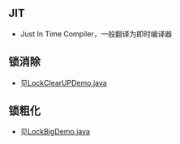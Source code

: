 ## JIT
* Just In Time Compiler，一般翻译为即时编译器
## 锁消除
* 见[LockClearUPDemo.java](./LockClearUPDemo.java)
## 锁粗化
* 见[LockBigDemo.java](./LockBigDemo.java)
